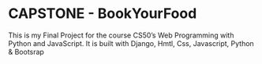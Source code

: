 # CAPSTONE - BookYourFood

This is my Final Project for the course CS50’s Web Programming with Python and JavaScript. It is built with Django, Hmtl, Css, Javascript, Python & Bootsrap
